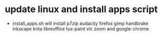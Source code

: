 # update linux and install apps script

- install_apps.sh  will install p7zip audacity firefox gimp handbrake inkscape krita libreoffice tux-paint vlc zoom and google-chrome

